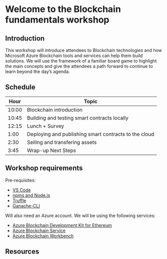 # Welcome to the Blockchain fundamentals workshop

## Introduction
This workshop will introduce attendees to Blockchain technologies and how Microsoft Azure Blockchain tools and services can help them build solutions. We will use the framework of a familiar board game to highlight the main concepts and give the attendees a path forward to continue to learn beyond the day’s agenda.

## Schedule
|Hour|Topic
|---|---|
|10:00 |Blockchain introduction
|10:45 |Building and testing smart contracts locally
|12:15 |Lunch + Survey
|1:00 |Deploying and publishing smart contracts to the cloud
|2:30 |Selling and transfering assets
|3:45 |Wrap-up Next Steps

## Workshop requirements

Pre-requisites:
- [VS Code](https://code.visualstudio.com/)
- [npms and Node.js](https://www.npmjs.com/get-npm)
- [Truffle](https://www.trufflesuite.com/truffle)
- [Ganache-CLI](https://github.com/trufflesuite/ganache-cli/blob/master/README.md)

Will also need an Azure account. We will be using the following services:
- [Azure Blockchain Development Kit for Ethereum](https://marketplace.visualstudio.com/items?itemName=AzBlockchain.azure-blockchain)
- [Azure Blockchain Service](https://azure.microsoft.com/en-us/services/blockchain-service/)
- [Azure Blockchain Workbench](https://azure.microsoft.com/en-us/features/blockchain-workbench/)

## Resources
